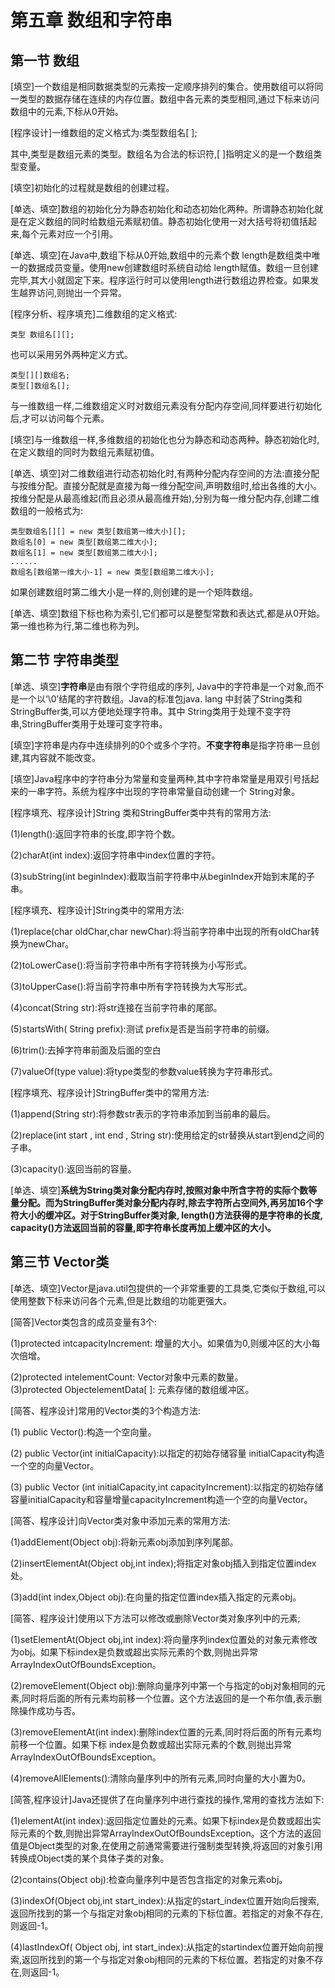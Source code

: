 # 第五章 数组和字符串

## 第一节 数组

[填空]一个数组是相同数据类型的元素按一定顺序排列的集合。使用数组可以将同一类型的数据存储在连续的内存位置。数组中各元素的类型相同,通过下标来访问数组中的元素,下标从0开始。

[程序设计]一维数组的定义格式为:类型数组名[ ];

其中,类型是数组元素的类型。数组名为合法的标识符,[ ]指明定义的是一个数组类型变量。

[填空]初始化的过程就是数组的创建过程。

[单选、填空]数组的初始化分为静态初始化和动态初始化两种。所谓静态初始化就是在定义数组的同时给数组元素赋初值。静态初始化使用一对大括号将初值括起来,每个元素对应一个引用。

[单选、填空]在Java中,数组下标从0开始,数组中的元素个数 length是数组类中唯一的数据成员变量。使用new创建数组时系统自动给 length赋值。数组一旦创建完毕,其大小就固定下来。程序运行时可以使用length进行数组边界检查。如果发生越界访问,则抛出一个异常。

[程序分析、程序填充]二维数组的定义格式:

```
类型 数组名[][];
```

也可以采用另外两种定义方式。

```
类型[][]数组名;
类型[]数组名[];
```

与一维数组一样,二维数组定义时对数组元素没有分配内存空间,同样要进行初始化后,才可以访问每个元素。

[填空]与一维数组一样,多维数组的初始化也分为静态和动态两种。静态初始化时,在定义数组的同时为数组元素赋初值。

[单选、填空]对二维数组进行动态初始化时,有两种分配内存空间的方法:直接分配与按维分配。直接分配就是直接为每一维分配空间,声明数组时,给出各维的大小。按维分配是从最高维起(而且必须从最高维开始),分别为每一维分配内存,创建二维数组的一般格式为:

```
类型数组名[][] = new 类型[数组第一维大小][];
数组名[0] = new 类型[数组第二维大小];
数组名[1] = new 类型[数组第二维大小];
......
数组名[数组第一维大小-1] = new 类型[数组第二维大小];
```

如果创建数组时第二维大小是一样的,则创建的是一个矩阵数组。

[单选、填空]数组下标也称为索引,它们都可以是整型常数和表达式,都是从0开始。第一维也称为行,第二维也称为列。

## 第二节 字符串类型

[单选、填空]**字符串**是由有限个字符组成的序列, Java中的字符串是一个对象,而不是一个以‘\0’结尾的字符数组。Java的标准包java. lang 中封装了String类和StringBuffer类,可以方便地处理字符串。其中 String类用于处理不变字符串,StringBuffer类用于处理可变字符串。

[填空]字符串是内存中连续排列的0个或多个字符。**不变字符串**是指字符串一旦创建,其内容就不能改变。

[填空]Java程序中的字符串分为常量和变量两种,其中字符串常量是用双引号括起来的一串字符。系统为程序中出现的字符串常量自动创建一个 String对象。

[程序填充、程序设计]String 类和StringBuffer类中共有的常用方法:

(1)length():返回字符串的长度,即字符个数。

(2)charAt(int index):返回字符串中index位置的字符。

(3)subString(int beginIndex):截取当前字符串中从beginIndex开始到末尾的子串。

[程序填充、程序设计]String类中的常用方法:

(1)replace(char oldChar,char newChar):将当前字符串中出现的所有oldChar转换为newChar。

(2)toLowerCase():将当前字符串中所有字符转换为小写形式。

(3)toUpperCase():将当前字符串中所有字符转换为大写形式。

(4)concat(String str):将str连接在当前字符串的尾部。

(5)startsWith( String prefix):测试 prefix是否是当前字符串的前缀。

(6)trim():去掉字符串前面及后面的空白

(7)valueOf(type value):将type类型的参数value转换为字符串形式。

[程序填充、程序设计]StringBuffer类中的常用方法:

(1)append(String str):将参数str表示的字符串添加到当前串的最后。

(2)replace(int start , int end , String str):使用给定的str替换从start到end之间的子串。

(3)capacity():返回当前的容量。

[单选、填空]**系统为String类对象分配内存时,按照对象中所含字符的实际个数等量分配。而为StringBuffer类对象分配内存时,除去字符所占空间外,再另加16个字符大小的缓冲区。对于StringBuffer类对象, length()方法获得的是字符串的长度, capacity()方法返回当前的容量,即字符串长度再加上缓冲区的大小。**

## 第三节 Vector类

[单选、填空]Vector是java.util包提供的一个非常重要的工具类,它类似于数组,可以使用整数下标来访问各个元素,但是比数组的功能更强大。

[简答]Vector类包含的成员变量有3个:

(1)protected intcapacityIncrement: 增量的大小。如果值为0,则缓冲区的大小每次倍增。

(2)protected intelementCount: Vector对象中元素的数量。  
(3)protected ObjectelementData[ ]: 元素存储的数组缓冲区。

[简答、程序设计]常用的Vector类的3个构造方法:

(1) public Vector():构造一个空向量。

(2) public Vector(int initialCapacity):以指定的初始存储容量 initialCapacity构造一个空的向量Vector。

(3) public Vector (int initialCapacity,int capacityIncrement):以指定的初始存储容量initialCapacity和容量增量capacityIncrement构造一个空的向量Vector。

[简答、程序设计]向Vector类对象中添加元素的常用方法:

(1)addElement(Object obj):将新元素obj添加到序列尾部。

(2)insertElementAt(Object obj,int index);将指定对象obj插入到指定位置index 处。

(3)add(int index,Object obj):在向量的指定位置index插入指定的元素obj。

[简答、程序设计]使用以下方法可以修改或删除Vector类对象序列中的元素;

(1)setElementAt(Object obj,int index):将向量序列index位置处的对象元素修改为obj。如果下标index是负数或超出实际元素的个数,则抛出异常ArrayIndexOutOfBoundsException。

(2)removeElement(Object obj):删除向量序列中第一个与指定的obj对象相同的元素,同时将后面的所有元素均前移一个位置。这个方法返回的是一个布尔值,表示删除操作成功与否。

(3)removeElementAt(int index):删除index位置的元素,同时将后面的所有元素均前移一个位置。如果下标 index是负数或超出实际元素的个数,则抛出异常ArrayIndexOutOfBoundsException。

(4)removeAllElements():清除向量序列中的所有元素,同时向量的大小置为0。

[简答,程序设计]Java还提供了在向量序列中进行查找的操作,常用的查找方法如下:

(1)elementAt(int index):返回指定位置处的元素。如果下标index是负数或超出实际元素的个数,则抛出异常ArrayIndexOutOfBoundsException。这个方法的返回值是Object类型的对象,在使用之前通常需要进行强制类型转换,将返回的对象引用转换成Object类的某个具体子类的对象。

(2)contains(Object obj):检查向量序列中是否包含指定的对象元素obj。

(3)indexOf(Object obj,int start_index):从指定的start_index位置开始向后搜索,返回所找到的第一个与指定对象obj相同的元素的下标位置。若指定的对象不存在,则返回-1。

(4)lastIndexOf( Object obj, int start_index):从指定的startindex位置开始向前搜索,返回所找到的第一个与指定对象obj相同的元素的下标位置。若指定的对象不存在,则返回-1。
